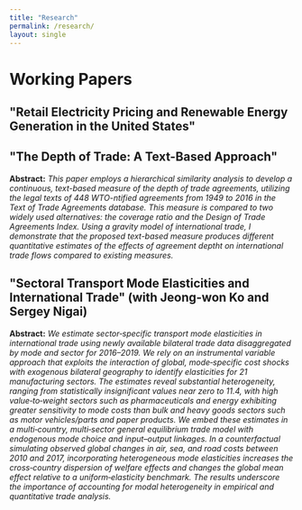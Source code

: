 ```yaml
---
title: "Research"
permalink: /research/
layout: single
---
```


# Working Papers
## "Retail Electricity Pricing and Renewable Energy Generation in the United States"

## "The Depth of Trade: A Text-Based Approach"
**Abstract:** _This paper employs a hierarchical similarity analysis to develop a continuous, text-based measure of the depth of trade agreements, utilizing the legal texts of 448 WTO-ntified agreements from 1949 to 2016 in the Text of Trade Agreements database. This measure is compared to two widely used alternatives: the coverage ratio and the Design of Trade Agreements Index. Using a gravity model of international trade, I demonstrate that the proposed text-based measure produces different quantitative estimates of the effects of agreement deptht on international trade flows compared to existing measures._

## "Sectoral Transport Mode Elasticities and International Trade" (with Jeong-won Ko and Sergey Nigai)
**Abstract:** _We estimate sector‐specific transport mode elasticities in international trade using newly available bilateral trade data disaggregated by mode and sector for 2016–2019. We rely on an instrumental variable approach that exploits the interaction of global, mode‐specific cost shocks with exogenous bilateral geography to identify elasticities for 21 manufacturing sectors. The estimates reveal substantial heterogeneity, ranging from statistically insignificant values near zero to 11.4, with high value‐to‐weight sectors such as pharmaceuticals and energy exhibiting greater sensitivity to mode costs than bulk and heavy goods sectors such as motor vehicles/parts and paper products. We embed these estimates in a multi‐country, multi‐sector general equilibrium trade model with endogenous mode choice and input–output linkages. In a counterfactual simulating observed global changes in air, sea, and road costs between 2010 and 2017, incorporating heterogeneous mode elasticities increases the cross‐country dispersion of welfare effects and changes the global mean effect relative to a uniform‐elasticity benchmark. The results underscore the importance of accounting for modal heterogeneity in empirical and quantitative trade analysis._

